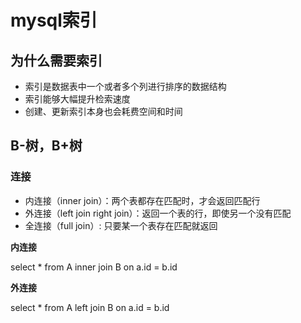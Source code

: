 # mysql索引

## 为什么需要索引

- 索引是数据表中一个或者多个列进行排序的数据结构
- 索引能够大幅提升检索速度
- 创建、更新索引本身也会耗费空间和时间

## B-树，B+树

### 连接

- 内连接（inner join）：两个表都存在匹配时，才会返回匹配行
- 外连接（left join right join）：返回一个表的行，即使另一个没有匹配
- 全连接（full join）: 只要某一个表存在匹配就返回

**内连接**

select * from A inner join B on a.id = b.id

**外连接**

select * from A left join B on a.id = b.id
